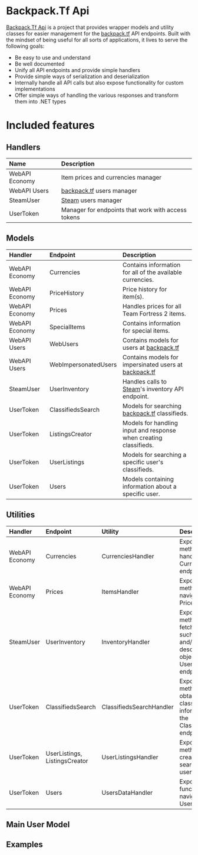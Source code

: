 # Backpack.Tf Api


[Backpack.Tf Api](https://github.com/jackofdiamond5/BackpackTfApi) is a project that provides wrapper models and utility classes for easier management for the [backpack.tf](https://backpack.tf) API endpoints. Built with the mindset of being useful for all sorts of applications, it lives to serve the following goals:
- Be easy to use and understand
- Be well documented
- Unify all API endpoints and provide simple handlers
- Provide simple ways of serialization and deserialization
- Internally handle all API calls but also expose functionality for custom implementations
- Offer simple ways of handling the various responses and transform them into .NET types

# Included features

## Handlers
|Name|Description
|:---|:----|
|WebAPI Economy|Item prices and currencies manager|
|WebAPI Users|[backpack.tf](https://backpack.tf) users manager|
|SteamUser|[Steam](https://store.steampowered.com) users manager|
|UserToken|Manager for endpoints that work with access tokens|

## Models 
|Handler|Endpoint|Description
|:--------------------------|:------------------------|:---|
|WebAPI Economy|Currencies|Contains information for all of the available currencies.
|WebAPI Economy|PriceHistory|Price history for item(s).
|WebAPI Economy|Prices|Handles prices for all Team Fortress 2 items.
|WebAPI Economy|SpecialItems|Contains information for special items.
|WebAPI Users|WebUsers|Contains models for users at [backpack.tf](https://backpack.tf)
|WebAPI Users|WebImpersonatedUsers|Contains models for impersinated users at [backpack.tf](https://backpack.tf)
|SteamUser|UserInventory|Handles calls to [Steam](https://store.steampowered.com)'s inventory API endpoint. 
|UserToken|ClassifiedsSearch|Models for searching [backpack.tf](https://backpack.tf) classifieds.
|UserToken|ListingsCreator|Models for handling input and response when creating classifieds.
|UserToken|UserListings|Models for searching a specific user's classifieds.
|UserToken|Users|Models containing information about a specific user.

## Utilities
|Handler|Endpoint|Utility|Description
|:-----|:--------------------------|:------------------------|:--|
|WebAPI Economy|Currencies|CurrenciesHandler|Exposes static methods for handling the Currencies endpoint.
|WebAPI Economy|Prices|ItemsHandler|Exposes static methods for navigating the Prices endpoint.
|SteamUser|UserInventory|InventoryHandler|Exposes static methods for fetching data such as asset and/or description objects from the UserInventory endpoint.
|UserToken|ClassifiedsSearch|ClassifiedsSearchHandler|Exposes static methods for obtaining classifieds information from the ClassifiedsSearch endpoint.
|UserToken|UserListings, ListingsCreator|UserListingsHandler|Exposes static methods for creating and searching for a user's classifieds.
|UserToken|Users|UsersDataHandler|Exposes static functions for navigating the Users endpoint.

## Main User Model


## Examples
